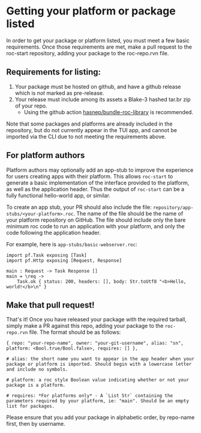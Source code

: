 # Getting your platform or package listed
In order to get your package or platform listed, you must meet a few basic requirements. Once those requirements are met, make a pull request to the roc-start repository, adding your package to the roc-repo.rvn file.

## Requirements for listing:
1) Your package must be hosted on github, and have a github release which is *not* marked as pre-release.
2) Your release must include among its assets a Blake-3 hashed tar.br zip of your repo.
    - Using the github action [hasnep/bundle-roc-library](https://github.com/hasnep/bundle-roc-library) is recommended.

Note that some packages and platforms are already included in the repository, but do not currently appear in the TUI app, and cannot be imported via the CLI due to not meeting the requirements above.

## For platform authors
Platform authors may optionally add an app-stub to improve the experience for users creating apps with their platform. This allows `roc-start` to generate a basic implementation of the interface provided to the platform, as well as the application header. Thus the output of `roc-start` can be a fully functional hello-world app, or similar.

To create an app stub, your PR should also include the file: `repository/app-stubs/<your-platform>.roc`. The name of the file should be the name of your platform repository on GitHub. The file should include only the bare minimum roc code to run an application with your platform, and only the code following the application header. 

For example, here is `app-stubs/basic-webserver.roc`:
```roc
import pf.Task exposing [Task]
import pf.Http exposing [Request, Response]

main : Request -> Task Response []
main = \req ->
    Task.ok { status: 200, headers: [], body: Str.toUtf8 "<b>Hello, world!</b>\n" }
```

## Make that pull request!
That's it! Once you have released your package with the required tarball, simply make a PR against this repo, adding your package to the `roc-repo.rvn` file. The format should be as follows:

```roc
{ repo: "your-repo-name", owner: "your-git-username", alias: "sn", platform: <Bool.true/Bool.false>, requires: [] },

# alias: the short name you want to appear in the app header when your package or platform is imported. Should begin with a lowercase letter and include no symbols.

# platform: a roc style Boolean value indicating whether or not your package is a platform.

# requires: *For platforms only* - A `List Str` containing the parameters required by your platform, ie: "main". Should be an empty list for packages.
```

Please ensure that you add your package in alphabetic order, by repo-name first, then by username.